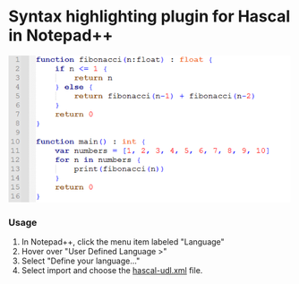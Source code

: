 # Syntax highlighting plugin for Hascal in Notepad++

![Capture](Capture.PNG)

### Usage
1. In Notepad++, click the menu item labeled "Language"
2. Hover over "User Defined Language >"
3. Select "Define your language..."
4. Select import and choose the [hascal-udl.xml](hascal-udl.xml) file.
